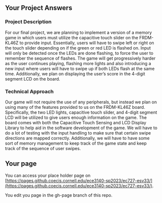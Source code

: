 ## Your Project Answers

### Project Description

For our final project, we are planning to implement a version of a memory game in which users must utilize the capacitive touch slider on the FRDM-KL46Z to provide input. Essentially, users will have to swipe left or right on the touch slider depending on if the green or red LED is flashed on. Input will only be detected once the LEDs are done flashing, to force the user to remember the sequence of flashes. The game will get progressively harder as the user continues playing, flashing more lights and also introducing a new input where users will have to swipe up if both LEDs flash at the same time. Additionally, we plan on displaying the user’s score in the 4-digit segment LCD on the board.
### Technical Approach

Our game will not require the use of any peripherals, but instead we plan on using many of the features provided to us on the FRDM-KL46Z board. Specifically, the two LED lights, capacitive touch slider, and 4-digit segment LCD will be utilized to give users enough information on the game. The board comes with both the Capacitive Touch Sensing and LCD Display Library to help aid in the software development of the game. We will have to do a lot of testing with the input handling to make sure that certain swipe directions are mapped correctly. Additionally, we will have to have some sort of memory management to keep track of the game state and keep track of the sequence of user swipes. 
## Your page
You can access your place holder page on [https://pages.github.coecis.cornell.edu/ece3140-sp2023/ec727-esv33/](https://pages.github.coecis.cornell.edu/ece3140-sp2023/ec727-esv33/).

You edit you page in the gh-page branch of this repo.